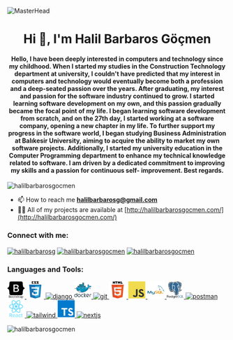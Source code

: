 ![MasterHead](https://cdn.hashnode.com/res/hashnode/image/upload/v1660979484377/JgJ8G6_ng.gif?auto=format,compress&gif-q=60&format=webm)





<h1 align="center">Hi 👋, I'm Halil Barbaros Göçmen</h1>
<h4 align="center">Hello, I have been deeply interested in computers and technology since my childhood. When I started my studies
in the Construction Technology department at university, I couldn't have predicted that my interest in computers
and technology would eventually become both a profession and a deep-seated passion over the years. After
graduating, my interest and passion for the software industry continued to grow. I started learning software
development on my own, and this passion gradually became the focal point of my life. I began learning software
development from scratch, and on the 27th day, I started working at a software company, opening a new chapter
in my life. To further support my progress in the software world, I began studying Business Administration at
Balıkesir University, aiming to acquire the ability to market my own software projects. Additionally, I started my
university education in the Computer Programming department to enhance my technical knowledge related to
software. I am driven by a dedicated commitment to improving my skills and a passion for continuous self-
improvement. Best regards.</h4>

<p align="left"> <img src="https://komarev.com/ghpvc/?username=halilbarbarosgocmen&label=Profile%20Views&color=0e75b6&style=flat" alt="halilbarbarosgocmen" /> </p>







- 📫 How to reach me **halilbarbarosg@gmail.com**
- 👨‍💻 All of my projects are available at [http://halilbarbarosgocmen.com/](http://halilbarbarosgocmen.com/)



<h3 align="left">Connect with me:</h3>
<p align="left">
<a href="https://twitter.com/halilbarbarosg" target="blank"><img align="center" src="https://raw.githubusercontent.com/rahuldkjain/github-profile-readme-generator/master/src/images/icons/Social/twitter.svg" alt="halilbarbarosg" height="30" width="40" /></a>
<a href="https://linkedin.com/in/halilbarbarosgocmen" target="blank"><img align="center" src="https://raw.githubusercontent.com/rahuldkjain/github-profile-readme-generator/master/src/images/icons/Social/linked-in-alt.svg" alt="halilbarbarosgocmen" height="30" width="40" /></a>
<a href="https://instagram.com/hali̇lbarbarosgocmen" target="blank"><img align="center" src="https://raw.githubusercontent.com/rahuldkjain/github-profile-readme-generator/master/src/images/icons/Social/instagram.svg" alt="hali̇lbarbarosgocmen" height="30" width="40" /></a>
</p>

<h3 align="left">Languages and Tools:</h3>
<p align="left"> <a href="https://getbootstrap.com" target="_blank" rel="noreferrer"> <img src="https://raw.githubusercontent.com/devicons/devicon/master/icons/bootstrap/bootstrap-plain-wordmark.svg" alt="bootstrap" width="40" height="40"/> </a> <a href="https://www.w3schools.com/css/" target="_blank" rel="noreferrer"> <img src="https://raw.githubusercontent.com/devicons/devicon/master/icons/css3/css3-original-wordmark.svg" alt="css3" width="40" height="40"/> </a> <a href="https://www.djangoproject.com/" target="_blank" rel="noreferrer"> <img src="https://cdn.worldvectorlogo.com/logos/django.svg" alt="django" width="40" height="40"/> </a> <a href="https://www.docker.com/" target="_blank" rel="noreferrer"> <img src="https://raw.githubusercontent.com/devicons/devicon/master/icons/docker/docker-original-wordmark.svg" alt="docker" width="40" height="40"/> </a> <a href="https://git-scm.com/" target="_blank" rel="noreferrer"> <img src="https://www.vectorlogo.zone/logos/git-scm/git-scm-icon.svg" alt="git" width="40" height="40"/> </a> <a href="https://www.w3.org/html/" target="_blank" rel="noreferrer"> <img src="https://raw.githubusercontent.com/devicons/devicon/master/icons/html5/html5-original-wordmark.svg" alt="html5" width="40" height="40"/> </a> <a href="https://developer.mozilla.org/en-US/docs/Web/JavaScript" target="_blank" rel="noreferrer"> <img src="https://raw.githubusercontent.com/devicons/devicon/master/icons/javascript/javascript-original.svg" alt="javascript" width="40" height="40"/> </a> <a href="https://www.mysql.com/" target="_blank" rel="noreferrer"> <img src="https://raw.githubusercontent.com/devicons/devicon/master/icons/mysql/mysql-original-wordmark.svg" alt="mysql" width="40" height="40"/> </a>  <a href="https://www.postgresql.org" target="_blank" rel="noreferrer"> <img src="https://raw.githubusercontent.com/devicons/devicon/master/icons/postgresql/postgresql-original-wordmark.svg" alt="postgresql" width="40" height="40"/> </a> <a href="https://postman.com" target="_blank" rel="noreferrer"> <img src="https://www.vectorlogo.zone/logos/getpostman/getpostman-icon.svg" alt="postman" width="40" height="40"/> </a> <a href="https://reactjs.org/" target="_blank" rel="noreferrer"> <img src="https://raw.githubusercontent.com/devicons/devicon/master/icons/react/react-original-wordmark.svg" alt="react" width="40" height="40"/> </a> <a href="https://tailwindcss.com/" target="_blank" rel="noreferrer"> <img src="https://www.vectorlogo.zone/logos/tailwindcss/tailwindcss-icon.svg" alt="tailwind" width="40" height="40"/> </a> <a href="https://www.typescriptlang.org/" target="_blank" rel="noreferrer"> <img src="https://raw.githubusercontent.com/devicons/devicon/master/icons/typescript/typescript-original.svg" alt="typescript" width="40" height="40"/> </a> <a href="https://nextjs.org/" target="_blank" rel="noreferrer"> <img src="https://cdn.worldvectorlogo.com/logos/nextjs-2.svg" alt="nextjs" width="40" height="40"/> </a> </p>


<p><img align="center" src="https://github-readme-streak-stats.herokuapp.com/?user=halilbarbarosgocmen&theme=default" alt="halilbarbarosgocmen" /></p>
